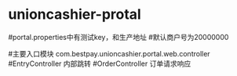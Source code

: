 # unioncashier-protal

#portal.properties中有测试key，和生产地址
#默认商户号为20000000

#主要入口模块
com.bestpay.unioncashier.portal.web.controller
#EntryController 内部跳转
#OrderController 订单请求响应

